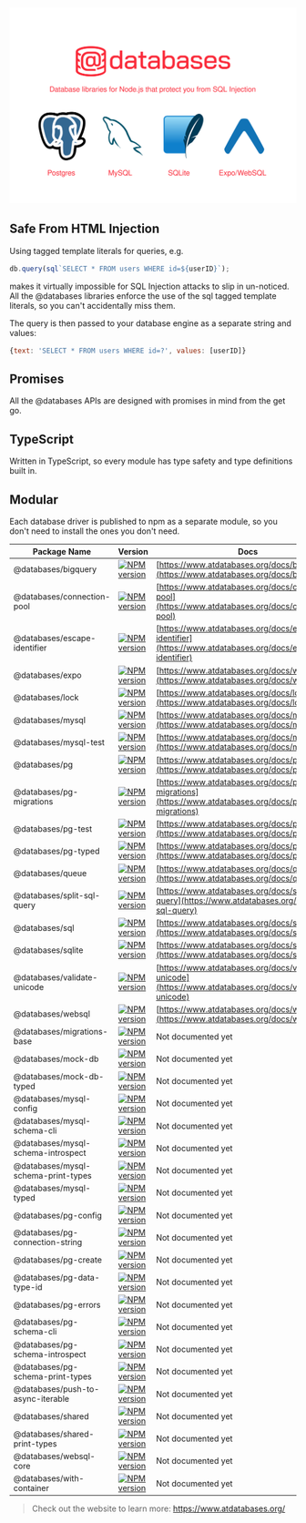 <div align="center">
  <a href="https://www.atdatabases.org/">
    <img alt="@databases - SQL Libraries for Node.js that protect you from SQL Injection with support for Postgres, MySQL, SQLite and Expo/WebSQL" src="logo/README.svg">
  </a>
</div>

## Safe From HTML Injection

Using tagged template literals for queries, e.g.

```ts
db.query(sql`SELECT * FROM users WHERE id=${userID}`);
```

makes it virtually impossible for SQL Injection attacks to slip in un-noticed. All the @databases libraries enforce the use of the sql tagged template literals, so you can't accidentally miss them.

The query is then passed to your database engine as a separate string and values:

```js
{text: 'SELECT * FROM users WHERE id=?', values: [userID]}
```

## Promises

All the @databases APIs are designed with promises in mind from the get go.

## TypeScript

Written in TypeScript, so every module has type safety and type definitions built in.

## Modular

Each database driver is published to npm as a separate module, so you don't need to install the ones you don't need.

<!-- VERSION_TABLE -->
Package Name | Version | Docs
-------------|---------|------
@databases/bigquery | [![NPM version](https://img.shields.io/npm/v/@databases/bigquery?style=for-the-badge)](https://www.npmjs.com/package/@databases/bigquery) | [https://www.atdatabases.org/docs/bigquery](https://www.atdatabases.org/docs/bigquery)
@databases/connection-pool | [![NPM version](https://img.shields.io/npm/v/@databases/connection-pool?style=for-the-badge)](https://www.npmjs.com/package/@databases/connection-pool) | [https://www.atdatabases.org/docs/connection-pool](https://www.atdatabases.org/docs/connection-pool)
@databases/escape-identifier | [![NPM version](https://img.shields.io/npm/v/@databases/escape-identifier?style=for-the-badge)](https://www.npmjs.com/package/@databases/escape-identifier) | [https://www.atdatabases.org/docs/escape-identifier](https://www.atdatabases.org/docs/escape-identifier)
@databases/expo | [![NPM version](https://img.shields.io/npm/v/@databases/expo?style=for-the-badge)](https://www.npmjs.com/package/@databases/expo) | [https://www.atdatabases.org/docs/websql](https://www.atdatabases.org/docs/websql)
@databases/lock | [![NPM version](https://img.shields.io/npm/v/@databases/lock?style=for-the-badge)](https://www.npmjs.com/package/@databases/lock) | [https://www.atdatabases.org/docs/lock](https://www.atdatabases.org/docs/lock)
@databases/mysql | [![NPM version](https://img.shields.io/npm/v/@databases/mysql?style=for-the-badge)](https://www.npmjs.com/package/@databases/mysql) | [https://www.atdatabases.org/docs/mysql](https://www.atdatabases.org/docs/mysql)
@databases/mysql-test | [![NPM version](https://img.shields.io/npm/v/@databases/mysql-test?style=for-the-badge)](https://www.npmjs.com/package/@databases/mysql-test) | [https://www.atdatabases.org/docs/mysql-test](https://www.atdatabases.org/docs/mysql-test)
@databases/pg | [![NPM version](https://img.shields.io/npm/v/@databases/pg?style=for-the-badge)](https://www.npmjs.com/package/@databases/pg) | [https://www.atdatabases.org/docs/pg](https://www.atdatabases.org/docs/pg)
@databases/pg-migrations | [![NPM version](https://img.shields.io/npm/v/@databases/pg-migrations?style=for-the-badge)](https://www.npmjs.com/package/@databases/pg-migrations) | [https://www.atdatabases.org/docs/pg-migrations](https://www.atdatabases.org/docs/pg-migrations)
@databases/pg-test | [![NPM version](https://img.shields.io/npm/v/@databases/pg-test?style=for-the-badge)](https://www.npmjs.com/package/@databases/pg-test) | [https://www.atdatabases.org/docs/pg-test](https://www.atdatabases.org/docs/pg-test)
@databases/pg-typed | [![NPM version](https://img.shields.io/npm/v/@databases/pg-typed?style=for-the-badge)](https://www.npmjs.com/package/@databases/pg-typed) | [https://www.atdatabases.org/docs/pg-typed](https://www.atdatabases.org/docs/pg-typed)
@databases/queue | [![NPM version](https://img.shields.io/npm/v/@databases/queue?style=for-the-badge)](https://www.npmjs.com/package/@databases/queue) | [https://www.atdatabases.org/docs/queue](https://www.atdatabases.org/docs/queue)
@databases/split-sql-query | [![NPM version](https://img.shields.io/npm/v/@databases/split-sql-query?style=for-the-badge)](https://www.npmjs.com/package/@databases/split-sql-query) | [https://www.atdatabases.org/docs/split-sql-query](https://www.atdatabases.org/docs/split-sql-query)
@databases/sql | [![NPM version](https://img.shields.io/npm/v/@databases/sql?style=for-the-badge)](https://www.npmjs.com/package/@databases/sql) | [https://www.atdatabases.org/docs/sql](https://www.atdatabases.org/docs/sql)
@databases/sqlite | [![NPM version](https://img.shields.io/npm/v/@databases/sqlite?style=for-the-badge)](https://www.npmjs.com/package/@databases/sqlite) | [https://www.atdatabases.org/docs/sqlite](https://www.atdatabases.org/docs/sqlite)
@databases/validate-unicode | [![NPM version](https://img.shields.io/npm/v/@databases/validate-unicode?style=for-the-badge)](https://www.npmjs.com/package/@databases/validate-unicode) | [https://www.atdatabases.org/docs/validate-unicode](https://www.atdatabases.org/docs/validate-unicode)
@databases/websql | [![NPM version](https://img.shields.io/npm/v/@databases/websql?style=for-the-badge)](https://www.npmjs.com/package/@databases/websql) | [https://www.atdatabases.org/docs/websql](https://www.atdatabases.org/docs/websql)
@databases/migrations-base | [![NPM version](https://img.shields.io/npm/v/@databases/migrations-base?style=for-the-badge)](https://www.npmjs.com/package/@databases/migrations-base) | Not documented yet
@databases/mock-db | [![NPM version](https://img.shields.io/npm/v/@databases/mock-db?style=for-the-badge)](https://www.npmjs.com/package/@databases/mock-db) | Not documented yet
@databases/mock-db-typed | [![NPM version](https://img.shields.io/npm/v/@databases/mock-db-typed?style=for-the-badge)](https://www.npmjs.com/package/@databases/mock-db-typed) | Not documented yet
@databases/mysql-config | [![NPM version](https://img.shields.io/npm/v/@databases/mysql-config?style=for-the-badge)](https://www.npmjs.com/package/@databases/mysql-config) | Not documented yet
@databases/mysql-schema-cli | [![NPM version](https://img.shields.io/npm/v/@databases/mysql-schema-cli?style=for-the-badge)](https://www.npmjs.com/package/@databases/mysql-schema-cli) | Not documented yet
@databases/mysql-schema-introspect | [![NPM version](https://img.shields.io/npm/v/@databases/mysql-schema-introspect?style=for-the-badge)](https://www.npmjs.com/package/@databases/mysql-schema-introspect) | Not documented yet
@databases/mysql-schema-print-types | [![NPM version](https://img.shields.io/npm/v/@databases/mysql-schema-print-types?style=for-the-badge)](https://www.npmjs.com/package/@databases/mysql-schema-print-types) | Not documented yet
@databases/mysql-typed | [![NPM version](https://img.shields.io/npm/v/@databases/mysql-typed?style=for-the-badge)](https://www.npmjs.com/package/@databases/mysql-typed) | Not documented yet
@databases/pg-config | [![NPM version](https://img.shields.io/npm/v/@databases/pg-config?style=for-the-badge)](https://www.npmjs.com/package/@databases/pg-config) | Not documented yet
@databases/pg-connection-string | [![NPM version](https://img.shields.io/npm/v/@databases/pg-connection-string?style=for-the-badge)](https://www.npmjs.com/package/@databases/pg-connection-string) | Not documented yet
@databases/pg-create | [![NPM version](https://img.shields.io/npm/v/@databases/pg-create?style=for-the-badge)](https://www.npmjs.com/package/@databases/pg-create) | Not documented yet
@databases/pg-data-type-id | [![NPM version](https://img.shields.io/npm/v/@databases/pg-data-type-id?style=for-the-badge)](https://www.npmjs.com/package/@databases/pg-data-type-id) | Not documented yet
@databases/pg-errors | [![NPM version](https://img.shields.io/npm/v/@databases/pg-errors?style=for-the-badge)](https://www.npmjs.com/package/@databases/pg-errors) | Not documented yet
@databases/pg-schema-cli | [![NPM version](https://img.shields.io/npm/v/@databases/pg-schema-cli?style=for-the-badge)](https://www.npmjs.com/package/@databases/pg-schema-cli) | Not documented yet
@databases/pg-schema-introspect | [![NPM version](https://img.shields.io/npm/v/@databases/pg-schema-introspect?style=for-the-badge)](https://www.npmjs.com/package/@databases/pg-schema-introspect) | Not documented yet
@databases/pg-schema-print-types | [![NPM version](https://img.shields.io/npm/v/@databases/pg-schema-print-types?style=for-the-badge)](https://www.npmjs.com/package/@databases/pg-schema-print-types) | Not documented yet
@databases/push-to-async-iterable | [![NPM version](https://img.shields.io/npm/v/@databases/push-to-async-iterable?style=for-the-badge)](https://www.npmjs.com/package/@databases/push-to-async-iterable) | Not documented yet
@databases/shared | [![NPM version](https://img.shields.io/npm/v/@databases/shared?style=for-the-badge)](https://www.npmjs.com/package/@databases/shared) | Not documented yet
@databases/shared-print-types | [![NPM version](https://img.shields.io/npm/v/@databases/shared-print-types?style=for-the-badge)](https://www.npmjs.com/package/@databases/shared-print-types) | Not documented yet
@databases/websql-core | [![NPM version](https://img.shields.io/npm/v/@databases/websql-core?style=for-the-badge)](https://www.npmjs.com/package/@databases/websql-core) | Not documented yet
@databases/with-container | [![NPM version](https://img.shields.io/npm/v/@databases/with-container?style=for-the-badge)](https://www.npmjs.com/package/@databases/with-container) | Not documented yet
<!-- VERSION_TABLE -->

> Check out the website to learn more: https://www.atdatabases.org/
